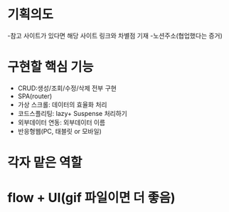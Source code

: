 <!-- 마크다운 문서
# 대제목 ## 중제목  ### 소제목  -->

# 기획의도

-참고 사이트가 있다면 해당 사이트 링크와 차별점 기재 -노션주소(협업했다는 증거)

# 구현할 핵심 기능

- CRUD:생성/조회/수정/삭제 전부 구현
- SPA(router)
- 가상 스크롤: 데이터의 효율화 처리
- 코드스플리팅: lazy+ Suspense 처리하기
- 외부데이터 연동: 외부데이터 이름
- 반응형웹(PC, 태블릿 or 모바일)

# 각자 맡은 역할

# flow + UI(gif 파일이면 더 좋음)
